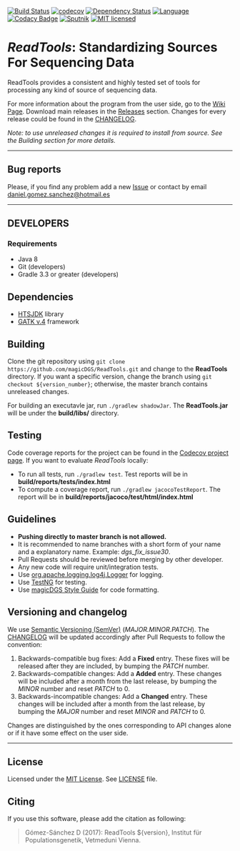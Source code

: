 [![Build Status](https://travis-ci.org/magicDGS/ReadTools.svg?branch=master)](https://travis-ci.org/magicDGS/ReadTools)
[![codecov](https://codecov.io/gh/magicDGS/ReadTools/branch/master/graph/badge.svg)](https://codecov.io/gh/magicDGS/ReadTools)
[![Dependency Status](https://www.versioneye.com/user/projects/58821329e25f59003995102e/badge.svg?style=flat-square)](https://www.versioneye.com/user/projects/58821329e25f59003995102e)
[![Language](http://img.shields.io/badge/language-java-brightgreen.svg)](https://www.java.com/)
[![Codacy Badge](https://api.codacy.com/project/badge/Grade/dd842750e7a74112870a5156a24a8cbf)](https://www.codacy.com/app/daniel-gomez-sanchez/ReadTools?utm_source=github.com&amp;utm_medium=referral&amp;utm_content=magicDGS/ReadTools&amp;utm_campaign=Badge_Grade)
[![Sputnik](https://sputnik.ci/conf/badge)](https://sputnik.ci/app#/builds/magicDGS/ReadTools)
[![MIT licensed](https://img.shields.io/badge/license-MIT-blue.svg)](https://opensource.org/licenses/MIT)

# _ReadTools_: Standardizing Sources For Sequencing Data 

ReadTools provides a consistent and highly tested set of tools for processing any kind of source of sequencing data.

For more information about the program from the user side, go to the [Wiki Page].
Download main releases in the [Releases] section. Changes for every release could be found in the [CHANGELOG].

_Note: to use unreleased changes it is required to install from source. See the Building section for more details._

---

## Bug reports

Please, if you find any problem add a new [Issue] or contact by email <daniel.gomez.sanchez@hotmail.es>

---

## DEVELOPERS

### Requirements

* Java 8
* Git (developers)
* Gradle 3.3 or greater (developers)

## Dependencies

- [HTSJDK] library
- [GATK v.4] framework

## Building

Clone the git repository using `git clone https://github.com/magicDGS/ReadTools.git` and change to the __ReadTools__ directory.
If you want a specific version, change the branch using `git checkout ${version_number}`;
otherwise, the master branch contains unreleased changes.

For building an executavle jar, run `./gradlew shadowJar`. The __ReadTools.jar__ will be under the __build/libs/__ directory.


## Testing

Code coverage reports for the project can be found in the [Codecov project page](https://codecov.io/gh/magicDGS/ReadTools).
If you want to evaluate _ReadTools_ locally:
* To run all tests, run `./gradlew test`. Test reports will be in __build/reports/tests/index.html__
* To compute a coverage report, run `./gradlew jacocoTestReport`. The report will be in __build/reports/jacoco/test/html/index.html__

## Guidelines

* __Pushing directly to master branch is not allowed.__
* It is recommended to name branches with a short form of your name and a explanatory name. Example: _dgs_fix_issue30_.
* Pull Requests should be reviewed before merging by other developer.
* Any new code will require unit/integration tests.
* Use [org.apache.logging.log4j.Logger](https://logging.apache.org/log4j/2.0/log4j-api/apidocs/org/apache/logging/log4j/Logger.html) for logging.
* Use [TestNG](http://testng.org/doc/index.html) for testing.
* Use [magicDGS Style Guide](https://github.com/magicDGS/styleguide) for code formatting.

## Versioning and changelog

We use [Semantic Versioning (SemVer)](http://semver.org/) (_MAJOR.MINOR.PATCH_). The [CHANGELOG] will be updated accordingly after Pull Requests to follow the convention:

1. Backwards-compatible bug fixes: Add a __Fixed__ entry.
   These fixes will be released after they are included, by bumping the _PATCH_ number. 
2. Backwards-compatible changes: Add a __Added__ entry.
   These changes will be included after a month from the last release, by bumping the _MINOR_ number and reset _PATCH_ to 0.
3. Backwards-incompatible changes: Add a __Changed__ entry.
   These changes will be included after a month from the last release, by bumping the _MAJOR_ number and reset _MINOR_ and _PATCH_ to 0.

Changes are distinguished by the ones corresponding to API changes alone or if it have some effect on the user side.

---

## License
Licensed under the [MIT License]. See [LICENSE] file.

## Citing

If you use this software, please add the citation as following:

>Gómez-Sánchez D (2017): ReadTools ${version}, Institut für Populationsgenetik, Vetmeduni Vienna.



[MIT License]: https://opensource.org/licenses/MIT
[Wiki Page]: https://github.com/magicDGS/ReadTools/wiki
[Releases]: https://github.com/magicDGS/ReadTools/releases
[Issue]: https://github.com/magicDGS/ReadTools/issues
[HTSJDK]: https://samtools.github.io/htsjdk/
[GATK v.4]: https://github.com/broadinstitute/gatk
[CHANGELOG]: https://github.com/magicDGS/ReadTools/blob/master/CHANGELOG.md
[LICENSE]: https://github.com/magicDGS/ReadTools/blob/master/LICENSE
[build.gradle]:  https://github.com/magicDGS/ReadTools/blob/master/build.gradle